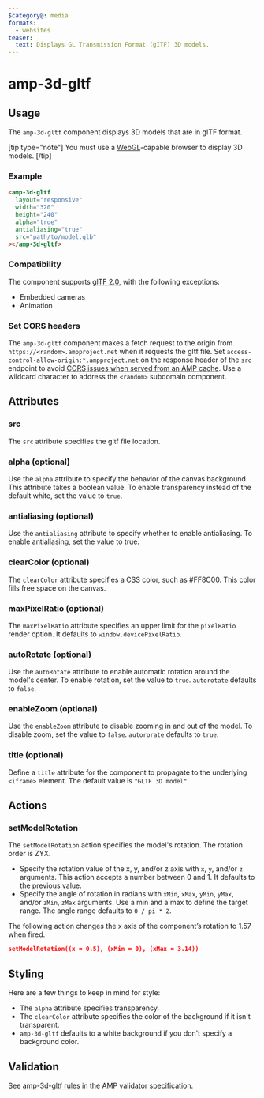 ```yaml
---
$category@: media
formats:
  - websites
teaser:
  text: Displays GL Transmission Format (gITF) 3D models.
---
```


# amp-3d-gltf

## Usage

The `amp-3d-gltf` component displays 3D models that are in gITF format.

[tip type="note"]
You must use a [WebGL](https://developer.mozilla.org/en-US/docs/Web/API/WebGL_API)-capable browser to display 3D models.
[/tip]

### Example

```html
<amp-3d-gltf
  layout="responsive"
  width="320"
  height="240"
  alpha="true"
  antialiasing="true"
  src="path/to/model.glb"
></amp-3d-gltf>
```

### Compatibility

The component supports [glTF 2.0](https://github.com/KhronosGroup/glTF/tree/master/specification/2.0#cameras),
with the following exceptions:

-   Embedded cameras
-   Animation

### Set CORS headers

The `amp-3d-gltf` component makes a fetch request to the origin from
`https://<random>.ampproject.net` when it requests the gltf file. Set
`access-control-allow-origin:*.ampproject.net` on the response header of the
`src` endpoint to avoid
[CORS issues when served from an AMP cache](https://amp.dev/documentation/guides-and-tutorials/learn/amp-caches-and-cors/amp-cors-requests/?format=websites).
Use a wildcard character to address the `<random>` subdomain component.

## Attributes

### src

The `src` attribute specifies the gltf file location.

### alpha (optional)

Use the `alpha` attribute to specify the behavior of the canvas background.
This attribute takes a boolean value. To enable transparency instead of the
default white, set the value to `true`.

### antialiasing (optional)

Use the `antialiasing` attribute to specify whether to enable antialiasing. To
enable antialiasing, set the value to true.

### clearColor (optional)

The `clearColor` attribute specifies a CSS color, such as #FF8C00. This color
fills free space on the canvas.

### maxPixelRatio (optional)

The `maxPixelRatio` attribute specifies an upper limit for the `pixelRatio`
render option. It defaults to `window.devicePixelRatio`.

### autoRotate (optional)

Use the `autoRotate` attribute to enable automatic rotation around the model's
center. To enable rotation, set the value to `true`. `autorotate` defaults to
`false`.

### enableZoom (optional)

Use the `enableZoom` attribute to disable zooming in and out of the model. To
disable zoom, set the value to `false`. `autororate` defaults to `true`.

### title (optional)

Define a `title` attribute for the component to propagate to the underlying `<iframe>` element. The default value is `"GLTF 3D model"`.

## Actions

### setModelRotation

The `setModelRotation` action specifies the model's rotation. The rotation order
is ZYX.

-   Specify the rotation value of the x, y, and/or z axis with `x`, `y`, and/or
    `z` arguments. This action accepts a number between 0 and 1. It defaults to the
    previous value.
-   Specify the angle of rotation in radians with `xMin`, `xMax`, `yMin`, `yMax`,
    and/or `zMin`, `zMax` arguments. Use a min and a max to define the target range.
    The angle range defaults to `0 / pi * 2`.

The following action changes the x axis of the component’s rotation to 1.57 when fired.

```json
setModelRotation((x = 0.5), (xMin = 0), (xMax = 3.14))
```

## Styling

Here are a few things to keep in mind for style:

-   The `alpha` attribute specifies transparency.
-   The `clearColor` attribute specifies the color of the background if it isn't transparent.
-   `amp-3d-gltf` defaults to a white background if you don't specify a background color.

## Validation

See [amp-3d-gltf rules](https://github.com/ampproject/amphtml/blob/main/extensions/amp-3d-gltf/validator-amp-3d-gltf.protoascii)
in the AMP validator specification.
